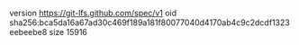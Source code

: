 version https://git-lfs.github.com/spec/v1
oid sha256:bca5da16a67ad30c469f189a181f80077040d4170ab4c9c2dcdf1323eebeebe8
size 15916
